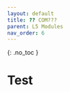 ```yaml
---
layout: default
title: ?? COM???
parent: L5 Modules
nav_order: 6
---
```


{: .no_toc }


# Test



